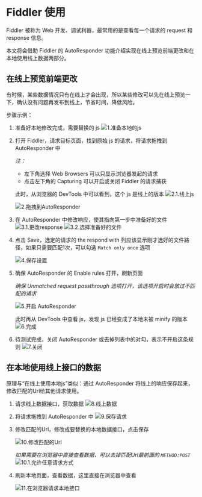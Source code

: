 # Fiddler 使用

Fiddler 被称为 Web 开发、调试利器，最常用的是查看每一个请求的 request 和 response 信息。

本文将会借助 Fiddler 的 AutoResponder 功能介绍实现在线上预览前端更改和在本地使用线上数据两部分。

## 在线上预览前端更改

有时候，某些数据情况只有在线上才会出现，所以某些修改可以先在线上预览一下，确认没有问题再发布到线上，节省时间，降低风险。

步骤示例：
1. 准备好本地修改完成，需要替换的 js
    ![1.准备本地的js](images/fiddler/1.local_js.jpg)

1. 打开 Fiddler，请求目标页面，找到原始 js 的请求，将请求拖拽到 AutoResponder 中
  
    *注：*
    - 左下角选择 Web Browsers 可以只显示浏览器发起的请求
    - 点击左下角的 Capturing 可以开启或关闭 Fiddler 的请求捕获

    此时，从浏览器的 DevTools 中可以看到，这个 js 是线上的版本
    ![2.1.线上js](images/fiddler/2.1.online_js.jpg)

    ![2.拖拽到AutoResponder](images/fiddler/2.drag_into_autoresponder.jpg)

1. 在 AutoResponder 中修改响应，使其指向第一步中准备好的文件
    ![3.1.更改response](images/fiddler/3.1.change_response.jpg)
    ![3.2.选择准备好的文件](images/fiddler/3.2.select_file.jpg)

1. 点击 Save，选定的请求的 the respond with 列应该显示刚才选好的文件路径，如果只需要匹配1次，可以勾选 `Match only once` 选项

    ![4.保存设置](images/fiddler/4.save.jpg)

1. 确保 AutoResponder 的 Enable rules 打开，刷新页面
    
    *确保 Unmatched request passthrough 选项打开，该选项开启时会放过不匹配的请求*

    ![5.开启 AutoResponder](images/fiddler/5.enable_autoresponder.jpg)

    此时再从 DevTools 中查看 js，发现 js 已经变成了本地未被 minify 的版本
    ![6.完成](images/fiddler/6.success.jpg)

1. 待测试完成，关闭 AutoResponder 或去掉列表中的对勾，表示不开启这条规则
    ![7.关闭](images/fiddler/7.clean.jpg)

## 在本地使用线上接口的数据

原理与“在线上使用本地js”类似：通过 AutoResponder 将线上的响应保存起来，修改匹配的Url给其他请求使用。

1. 请求线上数据接口，获取数据
    ![8.线上数据](images/fiddler/8.response_data.jpg)

1. 将请求拖拽到 AutoResponder 中
    ![9.保存请求](images/fiddler/9.drag_response.jpg)

1. 修改匹配的Url，修改成要替换的本地数据接口，点击保存

    ![10.修改匹配的Url](images/fiddler/10.modify_url.jpg)

    *如果需要在浏览器中直接查看数据，可以去掉匹配Url最前面的 `METHOD:POST`*
    ![10.1.允许任意请求方式](images/fiddler/10.1.allow_get.jpg)
    
1. 刷新本地页面，查看数据，这里直接在浏览器中查看

    ![11.在浏览器请求本地接口](images/fiddler/11.data_in_browser.jpg)
